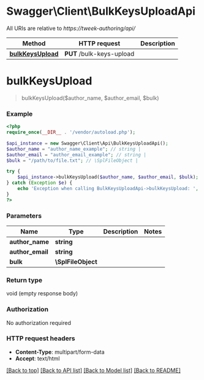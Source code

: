 # Swagger\Client\BulkKeysUploadApi

All URIs are relative to *https://tweek-authoring/api/*

Method | HTTP request | Description
------------- | ------------- | -------------
[**bulkKeysUpload**](BulkKeysUploadApi.md#bulkKeysUpload) | **PUT** /bulk-keys-upload | 


# **bulkKeysUpload**
> bulkKeysUpload($author_name, $author_email, $bulk)





### Example
```php
<?php
require_once(__DIR__ . '/vendor/autoload.php');

$api_instance = new Swagger\Client\Api\BulkKeysUploadApi();
$author_name = "author_name_example"; // string | 
$author_email = "author_email_example"; // string | 
$bulk = "/path/to/file.txt"; // \SplFileObject | 

try {
    $api_instance->bulkKeysUpload($author_name, $author_email, $bulk);
} catch (Exception $e) {
    echo 'Exception when calling BulkKeysUploadApi->bulkKeysUpload: ', $e->getMessage(), PHP_EOL;
}
?>
```

### Parameters

Name | Type | Description  | Notes
------------- | ------------- | ------------- | -------------
 **author_name** | **string**|  |
 **author_email** | **string**|  |
 **bulk** | **\SplFileObject**|  |

### Return type

void (empty response body)

### Authorization

No authorization required

### HTTP request headers

 - **Content-Type**: multipart/form-data
 - **Accept**: text/html

[[Back to top]](#) [[Back to API list]](../../README.md#documentation-for-api-endpoints) [[Back to Model list]](../../README.md#documentation-for-models) [[Back to README]](../../README.md)

